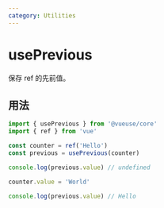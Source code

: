 ```yaml
---
category: Utilities
---
```


# usePrevious

保存 ref 的先前值。

## 用法

```ts
import { usePrevious } from '@vueuse/core'
import { ref } from 'vue'

const counter = ref('Hello')
const previous = usePrevious(counter)

console.log(previous.value) // undefined

counter.value = 'World'

console.log(previous.value) // Hello
```

